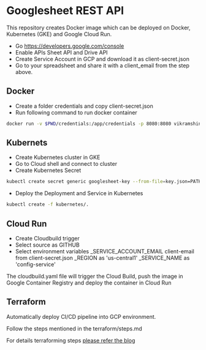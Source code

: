 # Googlesheet REST API
This repository creates Docker image which can be deployed on Docker, Kubernetes (GKE) and Google  Cloud Run.


- Go https://developers.google.com/console
- Enable APIs Sheet API and Drive API
- Create Service Account in GCP and download it as client-secret.json
- Go to your spreadsheet and share it with a client_email from the step above.

## Docker
 - Create a folder credentials and copy client-secret.json
- Run following command to run docker container
```bash
docker run -v $PWD/credentials:/app/credentials -p 8080:8080 vikramshinde/config-service-googlesheet:latest
```


## Kubernets
- Create Kubernetes cluster in GKE
- Go to Cloud shell and connect to cluster
- Create Kubernetes Secret 
```bash 
kubectl create secret generic googlesheet-key --from-file=key.json=PATH-TO-KEY-FILE.json
```
- Deploy the Deployment and Service in Kubernetes
```bash
kubectl create -f kubernetes/.
```  

## Cloud Run

- Create Cloudbuild trigger 
- Select source as GITHUB
- Select environment variables
   _SERVICE_ACCOUNT_EMAIL client-email from client-secret.json
   _REGION as 'us-central1'
   _SERVICE_NAME as 'config-service'

The cloudbuild.yaml file will trigger the Cloud Build, 
push the image in Google Container Registry
and deploy the container in Cloud Run


## Terraform
Automatically deploy CI/CD pipeline into GCP environment.

Follow the steps mentioned in the terraform/steps.md

For details terraforming steps [please refer the blog](https://medium.com/@vikramshinde/deploy-ci-cd-pipeline-on-gcp-using-terraform-364e533dd465)
